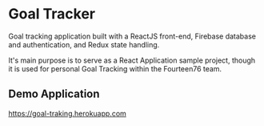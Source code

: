 # Goal Tracker

Goal tracking application built with a ReactJS front-end, Firebase database and authentication, and Redux state handling.

It's main purpose is to serve as a React Application sample project, though it is used for personal Goal Tracking within the Fourteen76 team.

## Demo Application

https://goal-traking.herokuapp.com
